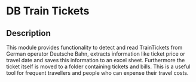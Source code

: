 # DB Train Tickets
## Description
This module provides functionality to detect and read TrainTickets from German operator Deutsche Bahn, extracts information like ticket price or travel date and saves this information to an excel sheet.
Furthermore the ticket itself is moved to a folder containing tickets and bills. This is a useful tool for frequent travellers and people who can expense their travel costs.